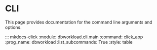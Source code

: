 # CLI

This page provides documentation for the command line arguments and options.

::: mkdocs-click
    :module: dbworkload.cli.main
    :command: click_app
    :prog_name: dbworkload
    :list_subcommands: True
    :style: table

